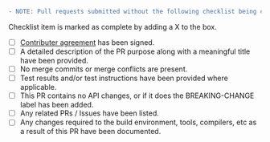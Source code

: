 ```diff
- NOTE: Pull requests submitted without the following checklist being completed and evidenced will not be accepted -
```
Checklist item is marked as complete by adding a X to the box.

- [ ] [Contributer agreement](https://github.com/ARMmbed/mbed-os/blob/master/CONTRIBUTING.md) has been signed.
- [ ] A detailed description of the PR purpose along with a meaningful title have been provided.
- [ ] No merge commits or merge conflicts are present.
- [ ] Test results and/or test instructions have been provided where applicable.
- [ ] This PR contains no API changes, or if it does the BREAKING-CHANGE label has been added.
- [ ] Any related PRs / Issues have been listed.
- [ ] Any changes required to the build environment, tools, compilers, etc as a result of this PR have been documented.
